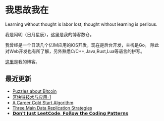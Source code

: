 # 我思故我在
Learning without thought is labor lost; thought without learning is perilous.

我是阿明（日月星辰），这里是我的博客数仓。

我曾经是一个日活几个亿IM应用的iOS开发，现在是后台开发，主栈是Go。
除此对Web开发也有所了解，另外熟悉C/C++,Java,Rust,Lua等语言的拼写。

[这里](https://blog.metaprogramming.space/)是我的博客。

## 最近更新

<!-- BLOG-POST-LIST:START -->
- [Puzzles about Bitcoin](https://blog.metaprogramming.space/post/30.html)
- [区块链技术与应用-1](https://blog.metaprogramming.space/post/29.html)
- [A Career Cold Start Algorithm](https://blog.metaprogramming.space/post/28.html)
- [Three Main Data Replication Strategies](https://blog.metaprogramming.space/post/27.html)
- [𝗗𝗼𝗻’𝘁 𝗝𝘂𝘀𝘁 𝗟𝗲𝗲𝘁𝗖𝗼𝗱𝗲, 𝗙𝗼𝗹𝗹𝗼𝘄 𝘁𝗵𝗲 𝗖𝗼𝗱𝗶𝗻𝗴 𝗣𝗮𝘁𝘁𝗲𝗿𝗻𝘀](https://blog.metaprogramming.space/post/26.html)
<!-- BLOG-POST-LIST:END -->
